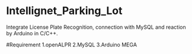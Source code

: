 # Intellignet_Parking_Lot
Integrate License Plate Recognition, connection with MySQL and reaction by Arduino in C/C++.

#Requirement
1.openALPR
2.MySQL
3.Arduino MEGA
